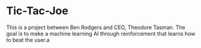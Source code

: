 # Tic-Tac-Joe
This is a project between Ben Rodgers and CEO, Theodore Tasman. The goal is to make a machine learning AI through reinforcement that learns how to beat the user.a


